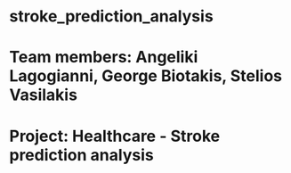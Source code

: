 # stroke_prediction_analysis
# Team members: Angeliki Lagogianni, George Biotakis, Stelios Vasilakis
# Project: Healthcare - Stroke prediction analysis